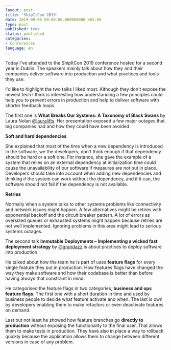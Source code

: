 ```yaml
---
layout: post
title: 'ShipItCon 2019'
date: 2019-09-06 09:00:00.000000000 +01:00
type: post
published: true 
status: published
categories:
- Conferences
language: en
---
```


Today I've attended to the ShipItCon 2019 conference hosted for a second year in Dublin. The speakers mainly talk about how they and their companies deliver software into production and what practices and tools they use.

I'd like to highlight the two talks I liked most. Although they don't expose the newest tech I think is interesting how understanding a few principles could help you to prevent errors in production and help to deliver software with shorter feedback loops.

The first one is **What Breaks Our Systems: A Taxonomy of Black Swans** by Laura Nolan [@lauralifts](https://twitter.com/lauralifts). Her presentation exposed a few major outages that big companies had and how they could have been avoided.

**Soft and hard dependencies**

She explained that most of the time when a new dependency is introduced in the software, we the developers, don't think enough if that dependency should be hard or a soft one. For instance, she gave the example of a system that relies on an external dependency at initialization time could cause the unavailability of our software if measures are not put in place. 
Developers should take into account when adding new dependencies and thinking if the system can work without the dependency, and if it can, the software should not fail if the dependency is not available. 

**Retries**

Normally when a system talks to other systems problems like connectivity and network issues might happen. A few alternatives might be retries with exponential backoff and the circuit breaker pattern. A lot of errors as oversized queues or exhausted systems might happen because retries are not well implemented. Ignoring problems in this area might lead to serious systems outages.   


The second talk **Immutable Deployments – Implementing a wicked fast deployment strategy** by [@grandazz](https://twitter.com/grandazz) is about practices to deploy software into production.

He talked about how the team he is part of uses **feature flags** for every single feature they put in production. How features flags have changed the way they make software and how their codebase is better than before having always that constraint in mind.

He categorised the feature flags in two categories, **business and ops feature flags**. The first one with a short duration in time and used by business people to decide what feature activate and when. The last is own by developers enabling them to make refactors or even deactivate features on demand.

Last but not least he showed how feature branches go **directly to production** without exposing the functionality to the final user. That allows them to make tests in production. They have also in place a way to rollback quickly because the application allows them to change between different  versions in case of any problem.